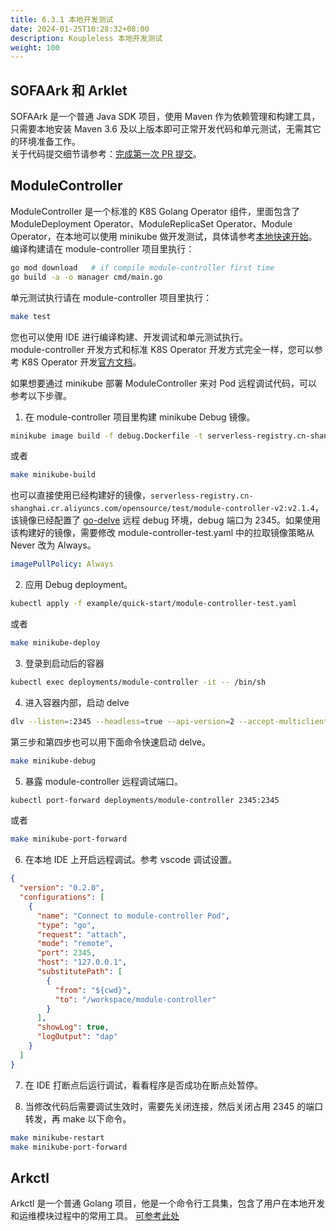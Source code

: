 ```yaml
---
title: 6.3.1 本地开发测试
date: 2024-01-25T10:28:32+08:00
description: Koupleless 本地开发测试
weight: 100
---
```


## SOFAArk 和 Arklet

SOFAArk 是一个普通 Java SDK 项目，使用 Maven 作为依赖管理和构建工具，只需要本地安装 Maven 3.6 及以上版本即可正常开发代码和单元测试，无需其它的环境准备工作。<br />关于代码提交细节请参考：[完成第一次 PR 提交](/docs/contribution-guidelines/contribution/first-pr)。

## ModuleController

ModuleController 是一个标准的 K8S Golang Operator 组件，里面包含了 ModuleDeployment Operator、ModuleReplicaSet Operator、Module Operator，在本地可以使用 minikube 做开发测试，具体请参考[本地快速开始](/docs/quick-start/module_ops)。<br />
编译构建请在 module-controller 项目里执行：

```bash
go mod download   # if compile module-controller first time
go build -a -o manager cmd/main.go
```

单元测试执行请在 module-controller 项目里执行：

```bash
make test
```

您也可以使用 IDE 进行编译构建、开发调试和单元测试执行。<br />
module-controller 开发方式和标准 K8S Operator 开发方式完全一样，您可以参考 K8S Operator 开发[官方文档](https://kubernetes.io/zh-cn/docs/concepts/extend-kubernetes/operator/)。

如果想要通过 minikube 部署 ModuleController 来对 Pod 远程调试代码，可以参考以下步骤。

1. 在 module-controller 项目里构建 minikube Debug 镜像。

```bash
minikube image build -f debug.Dockerfile -t serverless-registry.cn-shanghai.cr.aliyuncs.com/opensource/test/module-controller-v2:latest .
```

或者

```bash
make minikube-build
```

也可以直接使用已经构建好的镜像，`serverless-registry.cn-shanghai.cr.aliyuncs.com/opensource/test/module-controller-v2:v2.1.4`，该镜像已经配置了 [go-delve](https://github.com/go-delve/delve) 远程 debug 环境，debug 端口为 2345。如果使用该构建好的镜像，需要修改 module-controller-test.yaml 中的拉取镜像策略从 Never 改为 Always。

```yaml
imagePullPolicy: Always
```

2. 应用 Debug deployment。

```bash
kubectl apply -f example/quick-start/module-controller-test.yaml
```

或者

```bash
make minikube-deploy
```

3. 登录到启动后的容器

```bash
kubectl exec deployments/module-controller -it -- /bin/sh
```

4. 进入容器内部，启动 delve

```bash
dlv --listen=:2345 --headless=true --api-version=2 --accept-multiclient exec ./module_controller
```

第三步和第四步也可以用下面命令快速启动 delve。

```bash
make minikube-debug
```

5. 暴露 module-controller 远程调试端口。

```bash
kubectl port-forward deployments/module-controller 2345:2345
```

或者

```bash
make minikube-port-forward
```

6. 在本地 IDE 上开启远程调试。参考 vscode 调试设置。

```json
{
  "version": "0.2.0",
  "configurations": [
    {
      "name": "Connect to module-controller Pod",
      "type": "go",
      "request": "attach",
      "mode": "remote",
      "port": 2345,
      "host": "127.0.0.1",
      "substitutePath": [
        {
          "from": "${cwd}",
          "to": "/workspace/module-controller"
        }
      ],
      "showLog": true,
      "logOutput": "dap"
    }
  ]
}
```

7. 在 IDE 打断点后运行调试，看看程序是否成功在断点处暂停。

8. 当修改代码后需要调试生效时，需要先关闭连接，然后关闭占用 2345 的端口转发，再 make 以下命令。

```bash
make minikube-restart
make minikube-port-forward
```

## Arkctl

Arkctl 是一个普通 Golang 项目，他是一个命令行工具集，包含了用户在本地开发和运维模块过程中的常用工具。
[可参考此处](/docs/tutorials/build_and_deploy)

<br/>
